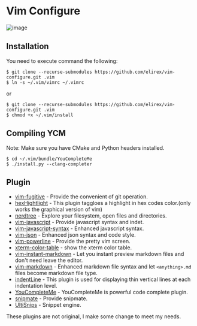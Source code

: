 Vim Configure
============

![image](https://elirex.github.io/repo/Vim-Configure/vim.png)


## Installation
You need to execute command the following:

```shellscript
$ git clone --recurse-submodules https://github.com/elirex/vim-configure.git .vim
$ ln -s ~/.vim/vimrc ~/.vimrc
```
or
```shellscript
$ git clone --recurse-submodules https://github.com/elirex/vim-configure.git .vim
$ chmod +x ~/.vim/install
```
## Compiling YCM
Note: Make sure you have CMake and Python headers installed.
```
$ cd ~/.vim/bundle/YouCompleteMe
$ ./install.py --clang-completer
```

## Plugin
- [vim-fugitive](https://github.com/topoe/vim-figitive) - Provide the convenient of git operation.
- [hexHightlight](https://github.com/vim-scripts/hexHighlight.vim) - This plugin taggloes a highlight in hex codes color.(only works the graphical version of vim)
- [nerdtree](https://github.com/scrooloose/nerdtree) - Explore your filesystem, open files and directories.
- [vim-javascript](https://github.com/pagloss/vim-javascript) - Provide javascript syntax and indet.
- [vim-javascript-syntax](https://github.com/jelera/vim-javascript-syntax) - Enhanced javascript syntax.
- [vim-json](https://github.com/elzr/vim-json) - Enhanced json syntax and code style.
- [vim-powerline](https://github.com/Lokaltog/vim-powerline) - Provide the pretty vim screen.
- [xterm-color-table](https://github.com/guns/xterm-color-table.vim) - show the xterm color table.
- [vim-instant-markdown](https://github.com/suan/vim-instant-markdown) - Let you instant preview markdown files and don't need leave the editor.
- [vim-markdown](https://github.com/tpope/vim-markdown) - Enhanced markdown file syntax and let `<anything>.md` files become markdown file type.
- [indentLine](https://github.com/Yggdroot/indentLine) - This plugin is used for displaying thin vertical lines at each indentation level.
- [YouCompleteMe](https://github.com/Valloric/YouCompleteMe#python-semantic-completion) - YouCompleteMe is powerful code complete plugin.
- [snipmate](https://github.com/honza/vim-snippets) - Provide snipmate.
- [UltiSnips](https://github.com/SirVer/ultisnips) - Snippet engine.


These plugins are not original, I make some change to meet my needs.
